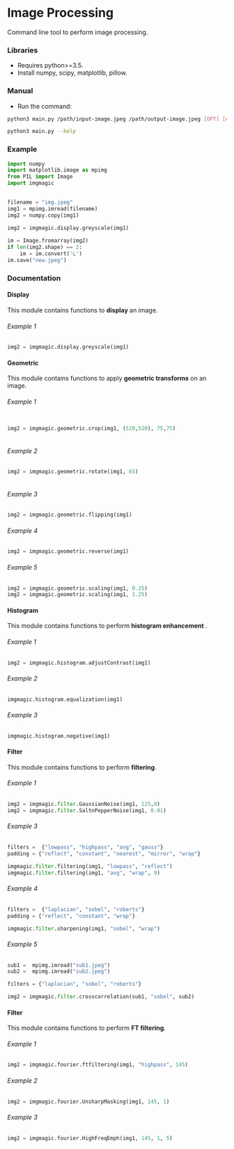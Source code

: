# Image Processing
Command line tool to perform image processing.

### Libraries
* Requires python>=3.5.
* Install numpy, scipy, matplotlib, pillow.

### Manual
* Run the command:
```bash
python3 main.py /path/input-image.jpeg /path/output-image.jpeg [OPT] [ARGS]
```
 
```bash
python3 main.py --help
```

### Example
```python
import numpy
import matplotlib.image as mpimg
from PIL import Image
import imgmagic

	
filename = "img.jpeg"
img1 = mpimg.imread(filename)
img2 = numpy.copy(img1)

img2 = imgmagic.display.greyscale(img1)
	
im = Image.fromarray(img2)
if len(img2.shape) == 2:
	im = im.convert('L')
im.save("new.jpeg")
```

### Documentation

#### Display
This module contains functions to **display** an image.

###### Example 1
```python
img2 = imgmagic.display.greyscale(img1)
```

#### Geometric
This module contains functions to apply **geometric transforms** on an image.

###### Example 1
```python

img2 = imgmagic.geometric.crop(img1, (520,520), 75,75)
	
```

###### Example 2
```python
img2 = imgmagic.geometric.rotate(img1, 65)
	
```

###### Example 3
```python
img2 = imgmagic.geometric.flipping(img1)
```

###### Example 4
```python
img2 = imgmagic.geometric.reverse(img1)
```
###### Example 5
```python
img2 = imgmagic.geometric.scaling(img1, 0.25)
img2 = imgmagic.geometric.scaling(img1, 1.25)
```

#### Histogram
This module contains functions to perform **histogram enhancement** .

###### Example 1
```python
img2 = imgmagic.histogram.adjustContrast(img1)
```
###### Example 2
```python
imgmagic.histogram.equalization(img1)
```
###### Example 3
```python
imgmagic.histogram.negative(img1)
```


#### Filter
This module contains functions to perform **filtering**.

###### Example 1
```python
img2 = imgmagic.filter.GaussianNoise(img1, 125,0)
img2 = imgmagic.filter.SaltnPepperNoise(img1, 0.01)
```

###### Example 3
```python
filters =  {"lowpass", "highpass", "avg", "gauss"}
padding = {"reflect", "constant", "nearest", "mirror", "wrap"}

imgmagic.filter.filtering(img1, "lowpass", "reflect")
imgmagic.filter.filtering(img1, "avg", "wrap", 9)
```
###### Example 4
```python
filters =  {"laplacian", "sobel", "roberts"}
padding = {"reflect", "constant", "wrap"}

imgmagic.filter.sharpening(img1, "sobel", "wrap")
```
###### Example 5
```python
sub1 =  mpimg.imread("sub1.jpeg")
sub2 =  mpimg.imread("sub2.jpeg")

filters = {"laplacian", "sobel", "roberts"}

img2 = imgmagic.filter.crosscorrelation(sub1, "sobel", sub2)
```

#### Filter
This module contains functions to perform **FT filtering**.

###### Example 1
```python
img2 = imgmagic.fourier.ftfiltering(img1, "highpass", 145)
```
###### Example 2
```python
img2 = imgmagic.fourier.UnsharpMasking(img1, 145, 1)
```
###### Example 3
```python
img2 = imgmagic.fourier.HighFreqEmph(img1, 145, 1, 5)
```







